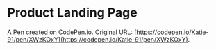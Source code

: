 # Product Landing Page

A Pen created on CodePen.io. Original URL: [https://codepen.io/Katie-91/pen/XWzKOxY](https://codepen.io/Katie-91/pen/XWzKOxY).


